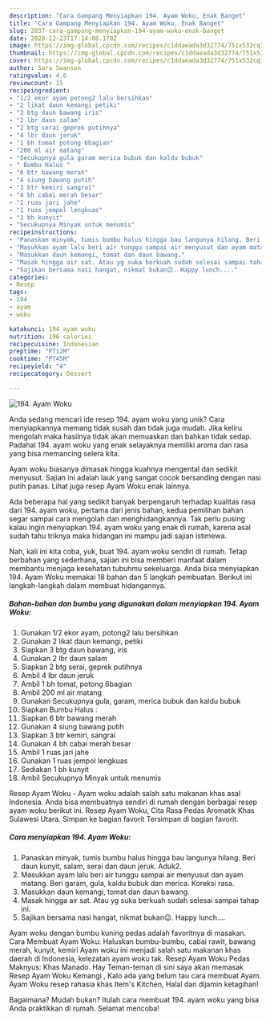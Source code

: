 ```yaml
---
description: "Cara Gampang Menyiapkan 194. Ayam Woku, Enak Banget"
title: "Cara Gampang Menyiapkan 194. Ayam Woku, Enak Banget"
slug: 2837-cara-gampang-menyiapkan-194-ayam-woku-enak-banget
date: 2020-12-23T17:14:08.170Z
image: https://img-global.cpcdn.com/recipes/c1ddaeada3d32774/751x532cq70/194-ayam-woku-foto-resep-utama.jpg
thumbnail: https://img-global.cpcdn.com/recipes/c1ddaeada3d32774/751x532cq70/194-ayam-woku-foto-resep-utama.jpg
cover: https://img-global.cpcdn.com/recipes/c1ddaeada3d32774/751x532cq70/194-ayam-woku-foto-resep-utama.jpg
author: Sara Swanson
ratingvalue: 4.6
reviewcount: 15
recipeingredient:
- "1/2 ekor ayam potong2 lalu bersihkan"
- "2 likat daun kemangi petiki"
- "3 btg daun bawang iris"
- "2 lbr daun salam"
- "2 btg serai geprek putihnya"
- "4 lbr daun jeruk"
- "1 bh tomat potong 6bagian"
- "200 ml air matang"
- "Secukupnya gula garam merica bubuk dan kaldu bubuk"
- " Bumbu Halus "
- "6 btr bawang merah"
- "4 siung bawang putih"
- "3 btr kemiri sangrai"
- "4 bh cabai merah besar"
- "1 ruas jari jahe"
- "1 ruas jempol lengkuas"
- "1 bh kunyit"
- "Secukupnya Minyak untuk menumis"
recipeinstructions:
- "Panaskan minyak, tumis bumbu halus hingga bau langunya hilang. Beri daun kunyit, salam, serai dan daun jeruk. Aduk2."
- "Masukkan ayam lalu beri air tunggu sampai air menyusut dan ayam matang. Beri garam, gula, kaldu bubuk dan merica. Koreksi rasa."
- "Masukkan daun kemangi, tomat dan daun bawang."
- "Masak hingga air sat. Atau yg suka berkuah sudah selesai sampai tahap ini."
- "Sajikan bersama nasi hangat, nikmat bukan😉. Happy lunch...."
categories:
- Resep
tags:
- 194
- ayam
- woku

katakunci: 194 ayam woku 
nutrition: 196 calories
recipecuisine: Indonesian
preptime: "PT12M"
cooktime: "PT45M"
recipeyield: "4"
recipecategory: Dessert

---
```



![194. Ayam Woku](https://img-global.cpcdn.com/recipes/c1ddaeada3d32774/751x532cq70/194-ayam-woku-foto-resep-utama.jpg)

Anda sedang mencari ide resep 194. ayam woku yang unik? Cara menyiapkannya memang tidak susah dan tidak juga mudah. Jika keliru mengolah maka hasilnya tidak akan memuaskan dan bahkan tidak sedap. Padahal 194. ayam woku yang enak selayaknya memiliki aroma dan rasa yang bisa memancing selera kita.

Ayam woku biasanya dimasak hingga kuahnya mengental dan sedikit menyusut. Sajian ini adalah lauk yang sangat cocok bersanding dengan nasi putih panas. Lihat juga resep Ayam Woku enak lainnya.

Ada beberapa hal yang sedikit banyak berpengaruh terhadap kualitas rasa dari 194. ayam woku, pertama dari jenis bahan, kedua pemilihan bahan segar sampai cara mengolah dan menghidangkannya. Tak perlu pusing kalau ingin menyiapkan 194. ayam woku yang enak di rumah, karena asal sudah tahu triknya maka hidangan ini mampu jadi sajian istimewa.


Nah, kali ini kita coba, yuk, buat 194. ayam woku sendiri di rumah. Tetap berbahan yang sederhana, sajian ini bisa memberi manfaat dalam membantu menjaga kesehatan tubuhmu sekeluarga. Anda bisa menyiapkan 194. Ayam Woku memakai 18 bahan dan 5 langkah pembuatan. Berikut ini langkah-langkah dalam membuat hidangannya.

<!--inarticleads1-->

##### Bahan-bahan dan bumbu yang digunakan dalam menyiapkan 194. Ayam Woku:

1. Gunakan 1/2 ekor ayam, potong2 lalu bersihkan
1. Gunakan 2 likat daun kemangi, petiki
1. Siapkan 3 btg daun bawang, iris
1. Gunakan 2 lbr daun salam
1. Siapkan 2 btg serai, geprek putihnya
1. Ambil 4 lbr daun jeruk
1. Ambil 1 bh tomat, potong 6bagian
1. Ambil 200 ml air matang
1. Gunakan Secukupnya gula, garam, merica bubuk dan kaldu bubuk
1. Siapkan  Bumbu Halus :
1. Siapkan 6 btr bawang merah
1. Gunakan 4 siung bawang putih
1. Siapkan 3 btr kemiri, sangrai
1. Gunakan 4 bh cabai merah besar
1. Ambil 1 ruas jari jahe
1. Gunakan 1 ruas jempol lengkuas
1. Sediakan 1 bh kunyit
1. Ambil Secukupnya Minyak untuk menumis


Resep Ayam Woku - Ayam woku adalah salah satu makanan khas asal Indonesia. Anda bisa membuatnya sendiri di rumah dengan berbagai resep ayam woku berikut ini. Resep Ayam Woku, Cita Rasa Pedas Aromatik Khas Sulawesi Utara. Simpan ke bagian favorit Tersimpan di bagian favorit. 

<!--inarticleads2-->

##### Cara menyiapkan 194. Ayam Woku:

1. Panaskan minyak, tumis bumbu halus hingga bau langunya hilang. Beri daun kunyit, salam, serai dan daun jeruk. Aduk2.
1. Masukkan ayam lalu beri air tunggu sampai air menyusut dan ayam matang. Beri garam, gula, kaldu bubuk dan merica. Koreksi rasa.
1. Masukkan daun kemangi, tomat dan daun bawang.
1. Masak hingga air sat. Atau yg suka berkuah sudah selesai sampai tahap ini.
1. Sajikan bersama nasi hangat, nikmat bukan😉. Happy lunch....


Ayam woku dengan bumbu kuning pedas adalah favoritnya di masakan. Cara Membuat Ayam Woku: Haluskan bumbu-bumbu, cabai rawit, bawang merah, kunyit, kemiri Ayam woku ini menjadi salah satu makanan khas daerah di Indonesia, kelezatan ayam woku tak. Resep Ayam Woku Pedas Maknyus: Khas Manado. Hay Teman-teman di sini saya akan memasak Resep Ayam Woku Kemangi , Kalo ada yang belum tau cara membuat Ayam. Ayam Woku resep rahasia khas Item&#39;s Kitchen, Halal dan dijamin ketagihan! 

Bagaimana? Mudah bukan? Itulah cara membuat 194. ayam woku yang bisa Anda praktikkan di rumah. Selamat mencoba!
